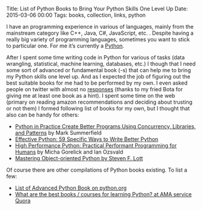 Title: List of Python Books to Bring Your Python Skills One Level Up
Date: 2015-03-06 00:00
Tags: books, collection, links, python

I have an programming experience in various of languages, mainly from the mainstream category like C++, Java, C#, JavaScript, etc. . Despite having a really big variety of programming languages, sometimes you want to stick to particular one. For me it’s currently a [Python](https://www.python.org/).


After I spent some time writing code in Python for various of tasks (data wrangling, statistical, machine learning, databases, etc.) I though that I need some sort of advanced or fundamental book (-s) that can help me to bring my Python skills one level up. And as I expected the job of figuring out the best suitable books for me had to be performed by my own. I even asked people on twitter with almost no [responses](https://twitter.com/vdmitriyev/status/573602586017800193) (thanks to my fried Bota for giving me at least one book as a hint). I spent some time on the web (primary on reading amazon recommendations and deciding about trusting or not them) I formed following list of books for my own, but I thought that also can be handy for others:

* [Python in Practice Create Better Programs Using Concurrency, Libraries, and Patterns](http://www.qtrac.eu/pipbook.html) by Mark Summerfield
* [Effective Python: 59 Specific Ways to Write Better Python](http://www.amazon.com/gp/reader/B00TKGY0GU/ref=sib_dp_kd#reader-link)
* [High Performance Python: Practical Performant Programming for Humans](http://www.amazon.com/High-Performance-Python-Performant-Programming/dp/1449361595/) by Micha Gorelick and Ian Ozsvald
* [Mastering Object-oriented Python by Steven F. Lott](http://www.amazon.com/Mastering-Object-oriented-Python-Steven-Lott/dp/1783280972/)


Of course there are other compilations of Python books existing. To list a few:

* [List of Advanced Python Book on python.org](https://wiki.python.org/moin/AdvancedBooks)
* [What are the best books / courses for learning Python? at AMA service Quora](http://www.quora.com/What-are-the-best-books-courses-for-learning-Python)

